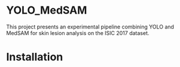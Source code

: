 # YOLO_MedSAM
This project presents an experimental pipeline combining YOLO and MedSAM for skin lesion analysis on the ISIC 2017 dataset.

# Installation
